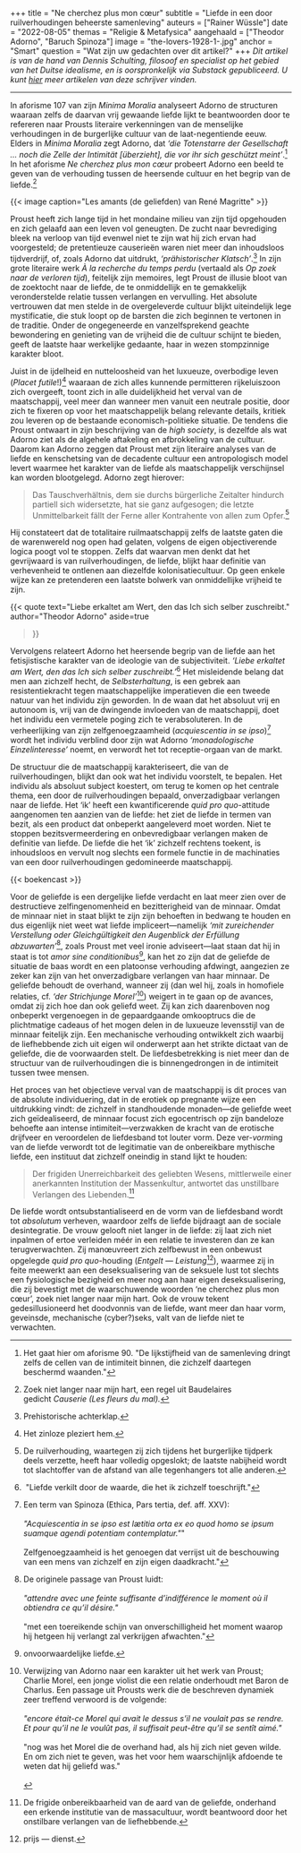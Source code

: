 +++
title = "Ne cherchez plus mon cœur"
subtitle = "Liefde in een door ruilverhoudingen beheerste samenleving"
auteurs = ["Rainer Wüssle"]
date = "2022-08-05"
themas = "Religie & Metafysica"
aangehaald = ["Theodor Adorno", "Baruch Spinoza"]
image = "the-lovers-1928-1-.jpg"
anchor = "Smart"
question = "Wat zijn uw gedachten over dit artikel?"
+++
*Dit artikel is van de hand van Dennis Schulting, filosoof en specialist op het gebied van het Duitse idealisme, en is oorspronkelijk via Substack gepubliceerd. U kunt [hier](https://kritik.substack.com/) meer artikelen van deze schrijver vinden.*

- - -

In aforisme 107 van zijn *Minima Moralia* analyseert Adorno de structuren waaraan zelfs de daarvan vrij gewaande liefde lijkt te beantwoorden door te refereren naar Prousts literaire verkenningen van de menselijke verhoudingen in de burgerlijke cultuur van de laat-negentiende eeuw. Elders in *Minima Moralia* zegt Adorno, dat *‘die Totenstarre der Gesellschaft … noch die Zelle der Intimität \[überzieht], die vor ihr sich geschützt meint’*.[^1] In het aforisme *Ne cherchez plus mon cœur* probeert Adorno een beeld te geven van de verhouding tussen de heersende cultuur en het begrip van de liefde.[^2]

{{< image caption="Les amants (de geliefden) van René Magritte" >}}

Proust heeft zich lange tijd in het mondaine milieu van zijn tijd opgehouden en zich gelaafd aan een leven vol geneugten. De zucht naar bevrediging bleek na verloop van tijd evenwel niet te zijn wat hij zich ervan had voorgesteld; de pretentieuze causerieën waren niet meer dan inhoudsloos tijdverdrijf, of, zoals Adorno dat uitdrukt, *‘prähistorischer Klatsch’*.[^3] In zijn grote literaire werk *À la recherche du temps perdu* (vertaald als *Op zoek naar de verloren tijd*), feitelijk zijn memoires, legt Proust de illusie bloot van de zoektocht naar de liefde, de te onmiddellijk en te gemakkelijk veronderstelde relatie tussen verlangen en vervulling. Het absolute vertrouwen dat men stelde in de overgeleverde cultuur blijkt uiteindelijk lege mystificatie, die stuk loopt op de barsten die zich beginnen te vertonen in de traditie. Onder de ongegeneerde en vanzelfsprekend geachte bewondering en genieting van de vrijheid die de cultuur schijnt te bieden, geeft de laatste haar werkelijke gedaante, haar in wezen stompzinnige karakter bloot.

Juist in de ijdelheid en nutteloosheid van het luxueuze, overbodige leven (*Placet futile*!)[^4] waaraan de zich alles kunnende permitteren rijkeluiszoon zich overgeeft, toont zich in alle duidelijkheid het verval van de maatschappij, veel meer dan wanneer men vanuit een neutrale positie, door zich te fixeren op voor het maatschappelijk belang relevante details, kritiek zou leveren op de bestaande economisch-politieke situatie. De tendens die Proust ontwaart in zijn beschrijving van de *high society*, is dezelfde als wat Adorno ziet als de algehele aftakeling en afbrokkeling van de cultuur. Daarom kan Adorno zeggen dat Proust met zijn literaire analyses van de liefde en kenschetsing van de decadente cultuur een antropologisch model levert waarmee het karakter van de liefde als maatschappelijk verschijnsel kan worden blootgelegd. Adorno zegt hierover:

> Das Tauschverhältnis, dem sie durchs bürgerliche Zeitalter hindurch partiell sich widersetzte, hat sie ganz aufgesogen; die letzte Unmittelbarkeit fällt der Ferne aller Kontrahente von allen zum Opfer.[^5]

Hij constateert dat de totalitaire ruilmaatschappij zelfs de laatste gaten die de warenwereld nog open had gelaten, volgens de eigen objectiverende logica poogt vol te stoppen. Zelfs dat waarvan men denkt dat het gevrijwaard is van ruilverhoudingen, de liefde, blijkt haar definitie van verhevenheid te ontlenen aan diezelfde kolonisatiecultuur. Op geen enkele wijze kan ze pretenderen een laatste bolwerk van onmiddellijke vrijheid te zijn.

{{< quote
	text="Liebe erkaltet am Wert, den das Ich sich selber zuschreibt."
	author="Theodor Adorno"
	aside=true
>}}

Vervolgens relateert Adorno het heersende begrip van de liefde aan het fetisjistische karakter van de ideologie van de subjectiviteit. *‘Liebe erkaltet am Wert, den das Ich sich selber zuschreibt.’*[^6] Het misleidende belang dat men aan zichzelf hecht, de *Selbsterhaltung*, is een gebrek aan resistentiekracht tegen maatschappelijke imperatieven die een tweede natuur van het individu zijn geworden. In de waan dat het absoluut vrij en autonoom is, vrij van de dwingende invloeden van de maatschappij, doet het individu een vermetele poging zich te verabsoluteren. In de verheerlijking van zijn zelfgenoegzaamheid (*acquiescentia in se ipso*)[^7] wordt het individu verblind door zijn wat Adorno *‘monadologische Einzelinteresse’* noemt, en verwordt het tot receptie-orgaan van de markt.

De structuur die de maatschappij karakteriseert, die van de ruilverhoudingen, blijkt dan ook wat het individu voorstelt, te bepalen. Het individu als absoluut subject koestert, om terug te komen op het centrale thema, een door de ruilverhoudingen bepaald, onverzadigbaar verlangen naar de liefde. Het ‘ik’ heeft een kwantificerende *quid pro quo*-attitude aangenomen ten aanzien van de liefde: het ziet de liefde in termen van bezit, als een product dat onbeperkt aangeleverd moet worden. Niet te stoppen bezitsvermeerdering en onbevredigbaar verlangen maken de definitie van liefde. De liefde die het ‘ik’ zichzelf rechtens toekent, is inhoudsloos en vervult nog slechts een formele functie in de machinaties van een door ruilverhoudingen gedomineerde maatschappij.

{{< boekencast >}}

Voor de geliefde is een dergelijke liefde verdacht en laat meer zien over de destructieve zelfingenomenheid en bezitterigheid van de minnaar. Omdat de minnaar niet in staat blijkt te zijn zijn behoeften in bedwang te houden en dus eigenlijk niet weet wat liefde impliceert—namelijk *‘mit zureichender Verstellung oder Gleichgültigkeit den Augenblick der Erfüllung abzuwarten’*[^8], zoals Proust met veel ironie adviseert—laat staan dat hij in staat is tot *amor sine conditionibus*[^9], kan het zo zijn dat de geliefde de situatie de baas wordt en een platoonse verhouding afdwingt, aangezien ze zeker kan zijn van het onverzadigbare verlangen van haar minnaar. De geliefde behoudt de overhand, wanneer zij (dan wel hij, zoals in homofiele relaties, cf. *‘der Strichjunge Morel’*[^10]) weigert in te gaan op de avances, omdat zij zich hoe dan ook geliefd weet. Zij kan zich daarenboven nog onbeperkt vergenoegen in de gepaardgaande omkooptrucs die de plichtmatige cadeaus of het mogen delen in de luxueuze levensstijl van de minnaar feitelijk zijn. Een mechanische verhouding ontwikkelt zich waarbij de liefhebbende zich uit eigen wil onderwerpt aan het strikte dictaat van de geliefde, die de voorwaarden stelt. De liefdesbetrekking is niet meer dan de structuur van de ruilverhoudingen die is binnengedrongen in de intimiteit tussen twee mensen.

Het proces van het objectieve verval van de maatschappij is dit proces van de absolute individuering, dat in de erotiek op pregnante wijze een uitdrukking vindt: de zichzelf in standhoudende monaden—de geliefde weet zich geïdealiseerd, de minnaar focust zich egocentrisch op zijn bandeloze behoefte aan intense intimiteit—verzwakken de kracht van de erotische drijfveer en veroordelen de liefdesband tot louter vorm. Deze ver-*vorm*ing van de liefde verwordt tot de legitimatie van de onbereikbare mythische liefde, een instituut dat zichzelf oneindig in stand lijkt te houden:

> Der frigiden Unerreichbarkeit des geliebten Wesens, mittlerweile einer anerkannten Institution der Massenkultur, antwortet das unstillbare Verlangen des Liebenden.[^11]

De liefde wordt ontsubstantialiseerd en de vorm van de liefdesband wordt tot *absolutum* verheven, waardoor zelfs de liefde bijdraagt aan de sociale desintegratie. De vrouw gelooft niet langer in de liefde: zij laat zich niet inpalmen of ertoe verleiden méér in een relatie te investeren dan ze kan terugverwachten. Zij manœuvreert zich zelfbewust in een onbewust opgelegde *quid pro quo*-houding (*Entgelt — Leistung*[^12]), waarmee zij in feite meewerkt aan een deseksualisering van de seksuele lust tot slechts een fysiologische bezigheid en meer nog aan haar eigen deseksualisering, die zij bevestigt met de waarschuwende woorden ‘ne cherchez plus mon cœur’, zoek niet langer naar mijn hart. Ook de vrouw tekent gedesillusioneerd het doodvonnis van de liefde, want meer dan haar vorm, geveinsde, mechanische (cyber?)seks, valt van de liefde niet te verwachten.

[^1]: Het gaat hier om aforisme 90. "De lijkstijfheid van de samenleving dringt zelfs de cellen van de intimiteit binnen, die zichzelf daartegen beschermd waanden."
[^2]: Zoek niet langer naar mijn hart, een regel uit Baudelaires gedicht *Causerie (Les fleurs du mal).*
[^3]: Prehistorische achterklap.
[^4]: Het zinloze pleziert hem.
[^5]: De ruilverhouding, waartegen zij zich tijdens het burgerlijke tijdperk deels verzette, heeft haar volledig opgeslokt; de laatste nabijheid wordt tot slachtoffer van de afstand van alle tegenhangers tot alle anderen.
[^6]: "Liefde verkilt door de waarde, die het ik zichzelf toeschrijft."
[^7]: Een term van Spinoza (Ethica, Pars tertia, def. aff. XXV):<br><br>*"Acquiescentia in se ipso est lætitia orta ex eo quod homo se ipsum suamque agendi potentiam contemplatur."*"<br><br>Zelfgenoegzaamheid is het genoegen dat verrijst uit de beschouwing van een mens van zichzelf en zijn eigen daadkracht."
[^8]: De originele passage van Proust luidt:<br><br>*"attendre avec une feinte suffisante d’indifférence le moment où il obtiendra ce qu’il désire."*<br><br>"met een toereikende schijn van onverschilligheid het moment waarop hij hetgeen hij verlangt zal verkrijgen afwachten."
[^9]: onvoorwaardelijke liefde.
[^10]: Verwijzing van Adorno naar een karakter uit het werk van Proust; Charlie Morel, een jonge violist die een relatie onderhoudt met Baron de Charlus. Een passage uit Prousts werk die de beschreven dynamiek zeer treffend verwoord is de volgende:<br><br>*"encore était-ce Morel qui avait le dessus s’il ne voulait pas se rendre. Et pour qu’il ne le voulût pas, il suffisait peut-être qu’il se sentît aimé."*<br><br>"nog was het Morel die de overhand had, als hij zich niet geven wilde. En om zich niet te geven, was het voor hem waarschijnlijk afdoende te weten dat hij geliefd was."<br><br>
[^11]: De frigide onbereikbaarheid van de aard van de geliefde, onderhand een erkende institutie van de massacultuur, wordt beantwoord door het onstilbare verlangen van de liefhebbende.
[^12]: prijs — dienst.

